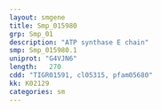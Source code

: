 ```yaml
---
layout: smgene
title: Smp_015980
grp: Smp_01
description: "ATP synthase E chain"
smp: Smp_015980.1
uniprot: "G4VJN6"
length:   270
cdd: "TIGR01591, cl05315, pfam05680"
kk: K02129
categories: sm
---
```

